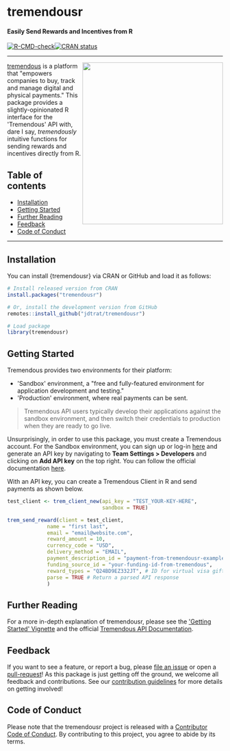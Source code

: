 # tremendousr

#### Easily Send Rewards and Incentives from R

<!-- badges: start -->

[![R-CMD-check](https://github.com/jdtrat/tremendousr/workflows/R-CMD-check/badge.svg)](https://github.com/jdtrat/tremendousr/actions)[![CRAN status](https://www.r-pkg.org/badges/version/tremendousr)](https://CRAN.R-project.org/package=tremendousr)

<!-- badges: end -->

------------------------------------------------------------------------

<img src="https://jdtrat.com/project/tremendousr/featured-hex.png" width="328" height="378" align="right"/>

[tremendous](https://www.tremendous.com/) is a platform that "empowers companies to buy, track and manage digital and physical payments." This package provides a slightly-opinionated R interface for the 'Tremendous' API with, dare I say, *tremendously* intuitive functions for sending rewards and incentives directly from R.

## Table of contents

-   [Installation](#installation)
-   [Getting Started](#getting-started)
-   [Further Reading](#further-reading)
-   [Feedback](#feedback)
-   [Code of Conduct](#code-of-conduct)

------------------------------------------------------------------------

## Installation

You can install {tremendousr} via CRAN or GitHub and load it as follows:

```r
# Install released version from CRAN
install.packages("tremendousr")

# Or, install the development version from GitHub
remotes::install_github("jdtrat/tremendousr")

# Load package
library(tremendousr)
```

## Getting Started

Tremendous provides two environments for their platform: 
* 'Sandbox' environment, a "free and fully-featured environment for application development and testing."
* 'Production' environment, where real payments can be sent.

> Tremendous API users typically develop their applications against the sandbox environment, and then switch their credentials to production when they are ready to go live.

Unsurprisingly, in order to use this package, you must create a Tremendous account. For the Sandbox environment, you can sign up or log-in [here](https://app.testflight.tremendous.com/) and generate an API key by navigating to **Team Settings > Developers** and clicking on **Add API key** on the top right. You can follow the official documentation [here](https://developers.tremendous.com/reference/making-your-first-request#key--getting-an-api-key).

With an API key, you can create a Tremendous Client in R and send payments as shown below.

```r
test_client <- trem_client_new(api_key = "TEST_YOUR-KEY-HERE",
                               sandbox = TRUE)

trem_send_reward(client = test_client,
             name = "first last",
             email = "email@website.com",
             reward_amount = 10,
             currency_code = "USD",
             delivery_method = "EMAIL",
             payment_description_id = "payment-from-tremendousr-examples",
             funding_source_id = "your-funding-id-from-tremendous",
             reward_types = "Q24BD9EZ332JT", # ID for virtual visa gift card
             parse = TRUE # Return a parsed API response
             )
```

## Further Reading

For a more in-depth explanation of tremendousr, please see the ['Getting Started' Vignette](https://tremendousr.jdtrat.com/articles/tremendousr.html) and the official [Tremendous API Documentation](https://developers.tremendous.com/).

## Feedback

If you want to see a feature, or report a bug, please [file an issue](https://github.com/jdtrat/tremendousr/issues) or open a [pull-request](https://github.com/jdtrat/tremendousr/pulls)! As this package is just getting off the ground, we welcome all feedback and contributions. See our [contribution guidelines](https://github.com/jdtrat/tremendousr/blob/main/.github/CONTRIBUTING.md) for more details on getting involved!

## Code of Conduct

Please note that the tremendousr project is released with a [Contributor Code of Conduct](https://contributor-covenant.org/version/2/0/CODE_OF_CONDUCT.html). By contributing to this project, you agree to abide by its terms.
